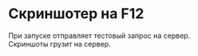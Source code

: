 # Скриншотер на F12

При запуске отправляет тестовый запрос на сервер.<br>
Скриншоты грузит на сервер.
